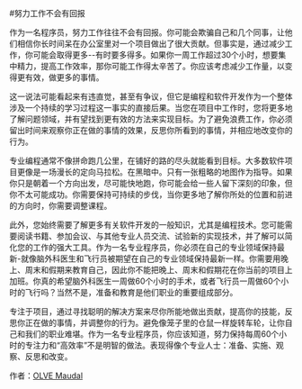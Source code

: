 #努力工作不会有回报

作为一名程序员，努力工作往往不会有回报。你可能会欺骗自己和几个同事，让他们相信你长时间呆在办公室里对一个项目做出了很大贡献。但事实是，通过减少工作，你可能会取得更多--有时要多得多。如果你一周工作超过30个小时，想要集中精力，提高工作效率，那你可能工作得太辛苦了。你应该考虑减少工作量，以变得更有效，做更多的事情。

这一说法可能看起来有违直觉，甚至有争议，但它是编程和软件开发作为一个整体涉及一个持续的学习过程这一事实的直接后果。当您在项目中工作时，您将更多地了解问题领域，并有望找到更有效的方法来实现目标。为了避免浪费工作，你必须留出时间来观察你正在做的事情的效果，反思你所看到的事情，并相应地改变你的行为。

专业编程通常不像拼命跑几公里，在铺好的路的尽头就能看到目标。大多数软件项目更像是一场漫长的定向马拉松。在黑暗中。只有一张粗略的地图作为指导。如果你只是朝着一个方向出发，尽可能快地跑，你可能会给一些人留下深刻的印象，但你不太可能成功。你需要保持可持续的步伐，当你更多地了解你所处的位置和前进的方向时，你需要调整课程。

此外，您始终需要了解更多有关软件开发的一般知识，尤其是编程技术。您可能需要阅读书籍、参加会议、与其他专业人员交流、试验新的实现技术，并了解可以简化您的工作的强大工具。作为一名专业程序员，你必须在自己的专业领域保持最新-就像脑外科医生和飞行员被期望在自己的专业领域保持最新一样。你需要用晚上、周末和假期来教育自己，因此你不能把晚上、周末和假期花在你当前的项目上加班。你真的希望脑外科医生一周做60个小时的手术，或者飞行员一周做60个小时的飞行吗？当然不是，准备和教育是他们职业的重要组成部分。

专注于项目，通过寻找聪明的解决方案来尽你所能地做出贡献，提高你的技能，反思你正在做的事情，并调整你的行为。避免像笼子里的仓鼠一样旋转车轮，让你自己和我们的职业难堪。作为一名专业程序员，你应该知道，努力保持每周60个小时的专注力和“高效率”不是明智的做法。表现得像个专业人士：准备、实施、观察、反思和改变。

作者：[OLVE Maudal](http://programmer.97things.oreilly.com/wiki/index.php/Olve_Maudal)